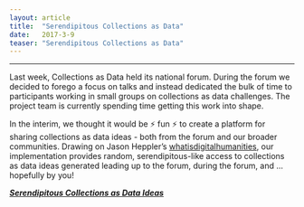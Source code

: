 ```yaml
---
layout: article
title:  "Serendipitous Collections as Data"
date:   2017-3-9 
teaser: "Serendipitous Collections as Data"
---
```

---

Last week, Collections as Data held its national forum. During the forum we decided to forego a focus on talks and instead dedicated the bulk of time  to participants working in small groups on collections as data challenges. The project team is currently spending time getting this work into shape. 

In the interim, we thought it would be ⚡ fun ⚡  to create a platform for sharing collections as data ideas - both from the forum and our broader communities. Drawing on Jason Heppler’s [whatisdigitalhumanities](http://whatisdigitalhumanities.com/), our implementation provides random, serendipitous-like access to collections as data ideas generated leading up to the forum, during the forum, and ... hopefully by you! 

[***Serendipitous Collections as Data Ideas***](https://collectionsasdata.github.io/ideas/)
